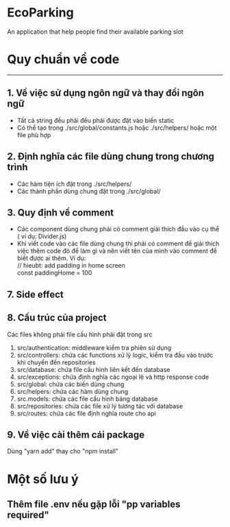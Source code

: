 # EcoParking
An application that help people find their available parking slot

# Quy chuẩn về code

---

## 1. Về việc sử dụng ngôn ngữ và thay đổi ngôn ngữ

- Tất cả string đều phải đều phải được đặt vào biến static
- Có thể tạo trong ./src/global/constants.js hoặc ./src/helpers/ hoặc một file phù hợp

## 2. Định nghĩa các file dùng chung trong chương trình
- Các hàm tiện ích đặt trong ./src/helpers/
- Các thành phần dùng chung đặt trong ./src/global/

## 3. Quy định về comment

- Các component dùng chung phải có comment giải thích đầu vào cụ thể ( ví dụ: Divider.js)
- Khi viết code vào các file dùng chung thì phải có comment để giải thích việc thêm code đó để làm gì
  và nên viết tên của mình vào comment để biết được ai thêm. Ví dụ: <br/>
  // hieubt: add padding in home screen <br/>
  const paddingHome = 100

## 7. Side effect

## 8. Cấu trúc của project

Các files không phải file cấu hình phải đặt trong src
1.  src/authentication: middleware kiểm tra phiên sử dụng
2.  src/controllers: chứa các functions xử lý logic, kiểm tra đầu vào trước khi chuyển đến repositories
3.  src/database: chứa file cấu hình liên kết đến database
4.  src/exceptions: chứa định nghĩa các ngoại lệ và http response code
5.  src/global: chứa các biến dùng chung
6.  src/helpers: chứa các hàm dùng chung
7.  src.models: chứa các file cấu hình bảng database
8.  src/repositories: chứa các file xử lý tương tác với database
9.  src/routes: chứa các file định nghĩa route cho api

## 9. Về việc cài thêm cái package

Dùng "yarn add" thay cho "npm install"

# Một số lưu ý
Thêm file .env nếu gặp lỗi "pp variables required"
---

